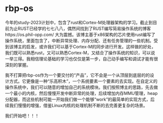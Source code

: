# rbp-os

今年的study-2023计划中，包含了rust和Cortex-M处理器架构的学习。截止到目前为止RUST已经学的七七八八，偶然间找到了RUST编写简易操作系统的博客https://os.phil-opp.com/ 大为震撼。该博主基于x86架构的芯片使用rust编写了操作系统，里面包含了，中断异常处理、内存分配、还有任务管理的一些机制。受到该博主的启发，或许我们可以基于Cortex-M的同步进行开发。这样做的好处，我们既可以熟悉rust，又可以熟悉Cortex-M，又结合了操作系统的知识，可以说一举三得。我相信理论基础的学习也仅仅是第一步，自己动手编写和调试才能有很深刻的掌握。

我不打算把rbp-os作为一个要交付的“产品”，它不会是一个从顶层到底层的的设计方式。它更像是一种“乐高积木”，一个系统要素一个要素的去实现。在自定义的操作系统中，我们可以随意的增加自己的系统模块。我们按照博主的思路，先去做一个最小的内核，然后慢慢开发中断异常的处理，后续增加内存MMU管理，heap分配器，而这些机制可能一开始我们做一个能够“work”的最简单的实现方式，后续我们慢慢的增强，借鉴Linux内核的处理机制不断的去完善更复杂的场景。

我们开始吧！！！
